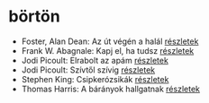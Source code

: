# börtön

- Foster, Alan Dean: Az út végén a halál [részletek](../_details/Foster%2C%20Alan%20Dean.md#id_652)
- Frank W. Abagnale: Kapj el, ha tudsz [részletek](../_details/Frank%20W.%20Abagnale.md#id_669)
- Jodi Picoult: Elrabolt az apám [részletek](../_details/Jodi%20Picoult.md#id_349)
- Jodi Picoult: Szívtől szívig [részletek](../_details/Jodi%20Picoult.md#id_351)
- Stephen King: Csipkerózsikák [részletek](../_details/Stephen%20King.md#id_1204)
- Thomas Harris: A bárányok hallgatnak [részletek](../_details/Thomas%20Harris.md#id_1032)